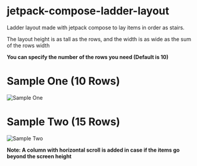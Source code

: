 # jetpack-compose-ladder-layout
Ladder layout made with jetpack compose to lay items in order as stairs.

The layout height is as tall as the rows,
and the width is as wide as the sum of the rows width

**You can specify the number of the rows you need (Default is 10)**

# Sample One **(10 Rows)**
![Sample One](https://im2.ezgif.com/tmp/ezgif-2-6f235f9157c7.gif)


# Sample Two **(15 Rows)**
![Sample Two](https://im2.ezgif.com/tmp/ezgif-2-73fcd676c546.gif)

**Note: A column with horizontal scroll is added in case if the items go beyond the screen height**


